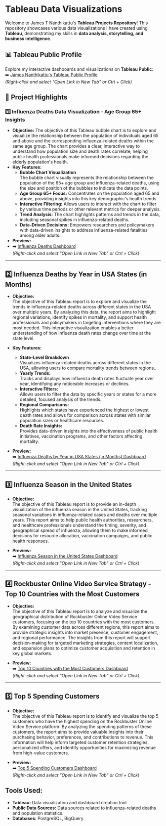 # Tableau Data Visualizations

Welcome to James T Nanthikattu's **Tableau Projects Repository**! This repository showcases various data visualizations I have created using **Tableau**, demonstrating my skills in **data analysis, storytelling, and business intelligence**.

## 📊 Tableau Public Profile  
Explore my interactive dashboards and visualizations on **Tableau Public**:  
➡️ [James Nanthikattu's Tableau Public Profile](https://public.tableau.com/app/profile/james.nanthikattu5986/vizzes)  
*(Right-click and select "Open Link in New Tab" or Ctrl + Click)*

## 📂 Project Highlights  

### 1️⃣ Influenza Deaths Data Visualization - Age Group 65+ Insights 
- **Objective:** The objective of this Tableau bubble chart is to explore and visualize the relationship between the population of individuals aged 65 and above and the corresponding influenza-related deaths within the same age group. The chart provides a clear, interactive way to understand how population size and death rates correlate, helping public health professionals make informed decisions regarding the elderly population's health.  
- **Key Features:**
  -  **Bubble Chart Visualization**  
    The bubble chart visually represents the relationship between the population of the 65+ age group and influenza-related deaths, using the size and position of the bubbles to indicate the data points.
  - **Age Group 65+ Focus:** Concentrates on the population aged 65 and above, providing insights into this key demographic's health trends.
  - **Interactive Filtering:** Allows users to interact with the chart to filter by various time periods or other relevant metrics for deeper analysis.
  - **Trend Analysis:** The chart highlights patterns and trends in the data, including seasonal spikes in influenza-related deaths.
  - **Data-Driven Decisions:** Empowers researchers and policymakers with data-driven insights to address influenza-related fatalities among older adults.  
- **Preview:**
- ➡️ [Influenza Deaths Dashboard](https://public.tableau.com/app/profile/james.nanthikattu5986/viz/InfluenzaDeathsDataVisualization/BubbleChart)  
*(Right-click and select "Open Link in New Tab" or Ctrl + Click)*

---

## 2️⃣ Influenza Deaths by Year in USA States (in Months)

- **Objective:**  
 The objective of this Tableau report is to explore and visualize the trends in influenza-related deaths across different states in the USA over multiple years. By analyzing this data, the report aims to highlight regional variations, identify spikes in mortality, and support health professionals and policymakers in targeting interventions where they are most needed. This interactive visualization enables a better understanding of how influenza death rates change over time at the state level.

- **Key Features:**
  - **State-Level Breakdown**  
   Visualizes influenza-related deaths across different states in the USA, allowing users to compare mortality trends between regions..
  - **Yearly Trends:**  
    Tracks and displays how influenza death rates fluctuate year over year, identifying any noticeable increases or declines.
  - **Interactive Filters:**  
    Allows users to filter the data by specific years or states for a more detailed, focused analysis of the trends.
  - **Regional Comparisons:**  
    Highlights which states have experienced the highest or lowest death rates and allows for comparison across states with similar population sizes or healthcare resources.
  - **Death Rate Insights:**  
    Provides data-driven insights into the effectiveness of public health initiatives, vaccination programs, and other factors affecting mortality. 

- **Preview:**  
  ➡️ [Influenza Deaths by Year in USA States (in Months) Dashboard](https://public.tableau.com/app/profile/james.nanthikattu5986/viz/InfluenzaDeathsbyYearinUSAStatesInMonths/FinalLineChartMonths)  
  *(Right-click and select "Open Link in New Tab" or Ctrl + Click)*

---


## 3️⃣ Influenza Season in the United States

- **Objective:**  
 The objective of this Tableau report is to provide an in-depth visualization of the influenza season in the United States, tracking seasonal variations in influenza-related cases and deaths over multiple years. This report aims to help public health authorities, researchers, and healthcare professionals understand the timing, severity, and geographical spread of influenza, allowing them to make informed decisions for resource allocation, vaccination campaigns, and public health responses.


- **Preview:**  
  ➡️ [Influenza Season in the United States Dashboard](https://public.tableau.com/app/profile/james.nanthikattu5986/viz/InfluenzaSeasonintheUnitedStates/Story1)  
  *(Right-click and select "Open Link in New Tab" or Ctrl + Click)*

---


## 4️⃣ Rockbuster Online Video Service Strategy - Top 10 Countries with the Most Customers

- **Objective:**  
 The objective of this Tableau report is to analyze and visualize the geographical distribution of Rockbuster Online Video Service customers, focusing on the top 10 countries with the most customers. By examining customer data across different regions, this report aims to provide strategic insights into market presence, customer engagement, and regional performance. The insights from this report will support decision-making for targeted marketing strategies, content localization, and expansion plans to optimize customer acquisition and retention in key global markets.


- **Preview:**  
  ➡️ [Top 10 Countries with the Most Customers Dashboard](https://public.tableau.com/app/profile/james.nanthikattu5986/viz/RockbusterOnlineVideoServiceStrategy/Sheet1)  
  *(Right-click and select "Open Link in New Tab" or Ctrl + Click)*

---

## 5️⃣ Top 5 Spending Customers

- **Objective:**  
 The objective of this Tableau report is to identify and visualize the top 5 customers who have the highest spending on the Rockbuster Online Video Service platform. By analyzing the spending patterns of these customers, the report aims to provide valuable insights into their purchasing behavior, preferences, and contributions to revenue. This information will help inform targeted customer retention strategies, personalized offers, and identify opportunities for maximizing revenue from high-value customers.


- **Preview:**  
  ➡️ [Top 5 Spending Customers Dashboard](https://public.tableau.com/app/profile/james.nanthikattu5986/viz/Top5SpendingCustomers/Sheet1)  
  *(Right-click and select "Open Link in New Tab" or Ctrl + Click)*

## Tools Used:
- **Tableau:** Data visualization and dashboard creation tool.
- **Public Data Sources:** Data sources related to influenza-related deaths and population statistics.
- **Databases:** PostgreSQL, BigQuery



 
